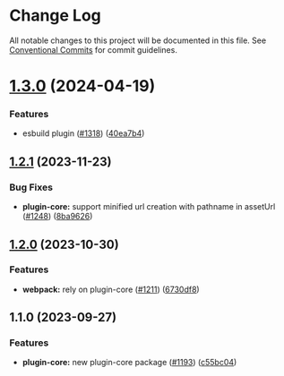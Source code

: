 # Change Log

All notable changes to this project will be documented in this file.
See [Conventional Commits](https://conventionalcommits.org) for commit guidelines.

# [1.3.0](https://github.com/honeybadger-io/honeybadger-js/compare/@honeybadger-io/plugin-core@1.2.1...@honeybadger-io/plugin-core@1.3.0) (2024-04-19)


### Features

* esbuild plugin ([#1318](https://github.com/honeybadger-io/honeybadger-js/issues/1318)) ([40ea7b4](https://github.com/honeybadger-io/honeybadger-js/commit/40ea7b4f9c27aecfd5a8051323fca3ab72c7a07a))





## [1.2.1](https://github.com/honeybadger-io/honeybadger-js/compare/@honeybadger-io/plugin-core@1.2.0...@honeybadger-io/plugin-core@1.2.1) (2023-11-23)


### Bug Fixes

* **plugin-core:** support minified url creation with pathname in assetUrl ([#1248](https://github.com/honeybadger-io/honeybadger-js/issues/1248)) ([8ba9626](https://github.com/honeybadger-io/honeybadger-js/commit/8ba96268827dcf99f8cdba7f947d583dda07edd6))



## [1.2.0](https://github.com/honeybadger-io/honeybadger-js/compare/@honeybadger-io/plugin-core@1.1.0...@honeybadger-io/plugin-core@1.2.0) (2023-10-30)


### Features

* **webpack:** rely on plugin-core ([#1211](https://github.com/honeybadger-io/honeybadger-js/issues/1211)) ([6730df8](https://github.com/honeybadger-io/honeybadger-js/commit/6730df8e44042164a9262f67c3e429151e10d6b5))



## 1.1.0 (2023-09-27)


### Features

* **plugin-core:** new plugin-core package ([#1193](https://github.com/honeybadger-io/honeybadger-js/issues/1193)) ([c55bc04](https://github.com/honeybadger-io/honeybadger-js/commit/c55bc048442a274ff568a6fda9a0bd12eac28055))
